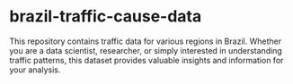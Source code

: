 # brazil-traffic-cause-data
This repository contains traffic data for various regions in Brazil. Whether you are a data scientist, researcher, or simply interested in understanding traffic patterns, this dataset provides valuable insights and information for your analysis.
